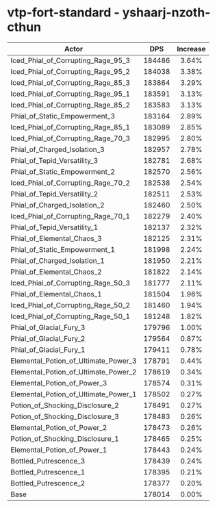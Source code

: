 # vtp-fort-standard - yshaarj-nzoth-cthun
| Actor | DPS | Increase |
|---|:---:|:---:|
|Iced_Phial_of_Corrupting_Rage_95_3|184486|3.64%|
|Iced_Phial_of_Corrupting_Rage_95_2|184038|3.38%|
|Iced_Phial_of_Corrupting_Rage_85_3|183864|3.29%|
|Iced_Phial_of_Corrupting_Rage_95_1|183591|3.13%|
|Iced_Phial_of_Corrupting_Rage_85_2|183583|3.13%|
|Phial_of_Static_Empowerment_3|183164|2.89%|
|Iced_Phial_of_Corrupting_Rage_85_1|183089|2.85%|
|Iced_Phial_of_Corrupting_Rage_70_3|182995|2.80%|
|Phial_of_Charged_Isolation_3|182957|2.78%|
|Phial_of_Tepid_Versatility_3|182781|2.68%|
|Phial_of_Static_Empowerment_2|182570|2.56%|
|Iced_Phial_of_Corrupting_Rage_70_2|182538|2.54%|
|Phial_of_Tepid_Versatility_2|182511|2.53%|
|Phial_of_Charged_Isolation_2|182460|2.50%|
|Iced_Phial_of_Corrupting_Rage_70_1|182279|2.40%|
|Phial_of_Tepid_Versatility_1|182137|2.32%|
|Phial_of_Elemental_Chaos_3|182125|2.31%|
|Phial_of_Static_Empowerment_1|181998|2.24%|
|Phial_of_Charged_Isolation_1|181950|2.21%|
|Phial_of_Elemental_Chaos_2|181822|2.14%|
|Iced_Phial_of_Corrupting_Rage_50_3|181777|2.11%|
|Phial_of_Elemental_Chaos_1|181504|1.96%|
|Iced_Phial_of_Corrupting_Rage_50_2|181460|1.94%|
|Iced_Phial_of_Corrupting_Rage_50_1|181248|1.82%|
|Phial_of_Glacial_Fury_3|179796|1.00%|
|Phial_of_Glacial_Fury_2|179564|0.87%|
|Phial_of_Glacial_Fury_1|179411|0.78%|
|Elemental_Potion_of_Ultimate_Power_3|178791|0.44%|
|Elemental_Potion_of_Ultimate_Power_2|178619|0.34%|
|Elemental_Potion_of_Power_3|178574|0.31%|
|Elemental_Potion_of_Ultimate_Power_1|178502|0.27%|
|Potion_of_Shocking_Disclosure_2|178491|0.27%|
|Potion_of_Shocking_Disclosure_3|178483|0.26%|
|Elemental_Potion_of_Power_2|178473|0.26%|
|Potion_of_Shocking_Disclosure_1|178465|0.25%|
|Elemental_Potion_of_Power_1|178443|0.24%|
|Bottled_Putrescence_3|178439|0.24%|
|Bottled_Putrescence_1|178395|0.21%|
|Bottled_Putrescence_2|178377|0.20%|
|Base|178014|0.00%|

